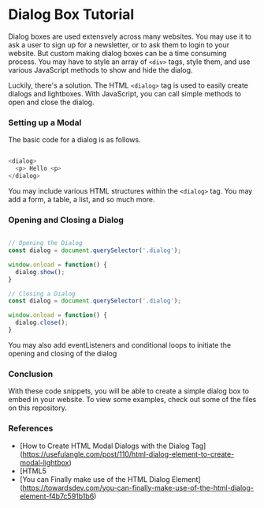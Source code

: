 # Dialog Box Tutorial

Dialog boxes are used extensvely across many websites. You may use it to ask a user to sign up for a newsletter, or to ask them to login to your website. But custom making dialog boxes can be a time consuming process. You may have to style an array of ```<div>``` tags, style them, and use various JavaScript methods to show and hide the dialog.

Luckily, there's a solution. The HTML ```<dialog>``` tag is used to easily create dialogs and lightboxes. With JavaScript, you can call simple methods to open and close the dialog.

### Setting up a Modal

The basic code for a dialog is as follows.

```javascript

<dialog>
  <p> Hello <p>
</dialog>

```

You may include various HTML structures within the ```<dialog>``` tag. You may add a form, a table, a list, and so much more.

### Opening and Closing a Dialog

```javascript

// Opening the Dialog
const dialog = document.querySelector('.dialog');

window.onload = function() {
  dialog.show();
}

// Closing a Dialog
const dialog = document.querySelector('.dialog');

window.onload = function() {
  dialog.close();
}

```

You may also add eventListeners and conditional loops to initiate the opening and closing of the dialog

### Conclusion

With these code snippets, you will be able to create a simple dialog box to embed in your website. To view some examples, check out some of the files on this repository.

### References

- [How to Create HTML Modal Dialogs with the Dialog Tag] (https://usefulangle.com/post/110/html-dialog-element-to-create-modal-lightbox)
- [HTML5 <dialog> Tag] (https://www.geeksforgeeks.org/html5-dialog-tag/)
- [You can Finally make use of the HTML Dialog Element] (https://towardsdev.com/you-can-finally-make-use-of-the-html-dialog-element-f4b7c591b1b6)
